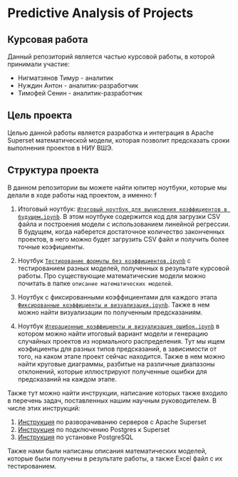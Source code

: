 # Predictive Analysis of Projects
## Курсовая работа

Данный репозиторий является частью курсовой работы, в которой принимали участие:
- Нигматзянов Тимур - аналитик
- Нуждин Антон - аналитик-разработчик
- Тимофей Сенин - аналитик-разработчик

## Цель проекта

Целью данной работы является разработка и интеграция в Apache Superset математической модели, которая позволит предсказать сроки выполнения проектов в НИУ ВШЭ.

## Структура проекта

В данном репозитории вы можете найти юпитер ноутбуки, которые мы делали в ходе работы над проектом, а именно:
f
1. Итоговый ноутбук: [`Итоговый ноутбук для вычисления коэффициентов в будущем.ipynb`](https://github.com/AntonNuzhdin/predictive_analysis_of_projects/blob/main/Итоговый%20ноутбук%20для%20вычисления%20коэффициентов%20в%20будущем.ipynb). В этом ноутбуке содержится код для загрузки CSV файла и построения модели с использованием линейной регрессии. В будущем, когда наберется достаточное количество законченных проектов, в него можно будет загрузить CSV файл и получить более точные коэфициенты.

2. Ноутбук [`Тестирование формулы без коэффициентов.ipynb`](https://github.com/AntonNuzhdin/predictive_analysis_of_projects/blob/main/Тестирование%20формулы%20без%20коэффициентов.ipynb) с тестированием разных моделей, полученных в результате курсовой работы. Про существующие математические модели можно почитать в папке `описание математических моделей`.

3. Ноутбук с фиксированными коэффициентами для каждого этапа [`Фиксированные коэффициенты и визуализация.ipynb`](https://github.com/AntonNuzhdin/predictive_analysis_of_projects/blob/main/Фиксированные%20коэффициенты%20и%20визуализация.ipynb). Также в нем можно найти визуализации по полученным предсказаниям.
4. Ноутбук [`Итерационные коэффициенты и визуализация ошибок.ipynb`](https://github.com/AntonNuzhdin/predictive_analysis_of_projects/blob/main/Итерационные%20коэффициенты%20и%20визуализация%20ошибок.ipynb) в котором можно найти итоговый вариант модели и генерацию случайных проектов из нормального распределения. Тут мы ищем коэфициенты для разных типов предсказаний, в зависимости от того, на каком этапе проект сейчас находится. Также в нем можно найти круговые диаграммы, разбитые на различные диапазоны отклонений, которые иллюстрируют полученные ошибки для предсказаний на каждом этапе.

Также тут можно найти инструкции, написание которых также входило в перечень задач, поставленных нашим научным руководителем. В числе этих инструкций:

1. [Инструкция](https://github.com/AntonNuzhdin/predictive_analysis_of_projects/tree/main/Развертка%20сервера%20Apache%20Superset%20и%20подключение%20Postgres/Разворачивание%20сервера%20с%20Superset) по разворачиванию серверов с Apache Superset
2. [Инструкция](https://github.com/AntonNuzhdin/predictive_analysis_of_projects/tree/main/Развертка%20сервера%20Apache%20Superset%20и%20подключение%20Postgres/Подключение%20Postgres%20к%20Superset) по подключению Postgres к Superset
3. [Инструкция](https://github.com/AntonNuzhdin/predictive_analysis_of_projects/tree/main/Развертка%20сервера%20Apache%20Superset%20и%20подключение%20Postgres/Установка%20PostgreSQL) по установке PostgreSQL


Также нами были написаны описания математических моделей, которые были получены в результате работы, а также Excel файл с их тестированием. 


